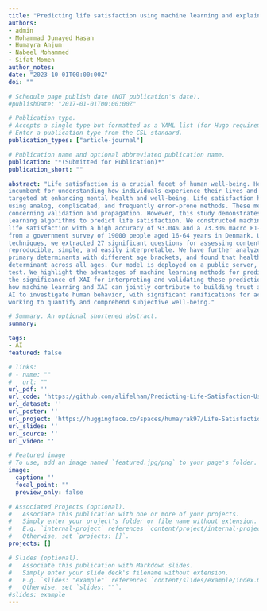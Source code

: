 ```yaml
---
title: "Predicting life satisfaction using machine learning and explainable AI"
authors:
- admin
- Mohammad Junayed Hasan
- Humayra Anjum
- Nabeel Mohammed
- Sifat Momen
author_notes:
date: "2023-10-01T00:00:00Z"
doi: ""

# Schedule page publish date (NOT publication's date).
#publishDate: "2017-01-01T00:00:00Z"

# Publication type.
# Accepts a single type but formatted as a YAML list (for Hugo requirements).
# Enter a publication type from the CSL standard.
publication_types: ["article-journal"]

# Publication name and optional abbreviated publication name.
publication: "*(Submitted for Publication)*"
publication_short: ""

abstract: "Life satisfaction is a crucial facet of human well-being. Hence, research on life satisfaction is
incumbent for understanding how individuals experience their lives and influencing interventions
targeted at enhancing mental health and well-being. Life satisfaction has traditionally been measured
using analog, complicated, and frequently error-prone methods. These methods raise questions
concerning validation and propagation. However, this study demonstrates the potential for machine
learning algorithms to predict life satisfaction. We constructed machine learning models that predict
life satisfaction with a high accuracy of 93.04% and a 73.30% macro F1-score. The dataset comes
from a government survey of 19000 people aged 16-64 years in Denmark. Using feature learning
techniques, we extracted 27 significant questions for assessing contentment, making the study highly
reproducible, simple, and easily interpretable. We have further analyzed the correlation between
primary determinants with different age brackets, and found that health condition is most important
determinant across all ages. Our model is deployed on a public server, ensuring anyone can take the
test. We highlight the advantages of machine learning methods for predicting life satisfaction and
the significance of XAI for interpreting and validating these predictions. This study demonstrates
how machine learning and XAI can jointly contribute to building trust and understanding in using
AI to investigate human behavior, with significant ramifications for academics and professionals
working to quantify and comprehend subjective well-being."

# Summary. An optional shortened abstract.
summary: 

tags:
- AI
featured: false

# links:
# - name: ""
#   url: ""
url_pdf: ''
url_code: 'https://github.com/alifelham/Predicting-Life-Satisfaction-Using-Machine-Learning'
url_dataset: ''
url_poster: ''
url_project: 'https://huggingface.co/spaces/humayrak97/Life-Satisfaction-ML-XAI'
url_slides: ''
url_source: ''
url_video: ''

# Featured image
# To use, add an image named `featured.jpg/png` to your page's folder. 
image:
  caption: ''
  focal_point: ""
  preview_only: false

# Associated Projects (optional).
#   Associate this publication with one or more of your projects.
#   Simply enter your project's folder or file name without extension.
#   E.g. `internal-project` references `content/project/internal-project/index.md`.
#   Otherwise, set `projects: []`.
projects: []

# Slides (optional).
#   Associate this publication with Markdown slides.
#   Simply enter your slide deck's filename without extension.
#   E.g. `slides: "example"` references `content/slides/example/index.md`.
#   Otherwise, set `slides: ""`.
#slides: example
---
```



